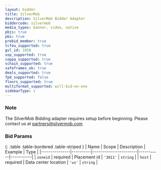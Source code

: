 ```yaml
---
layout: bidder
title: SilverMob
description: SilverMob Bidder Adapter
biddercode: silvermob
media_types: banner, video, native
pbjs: true
pbs: true
prebid_member: true
tcfeu_supported: true
gvl_id: 1058
usp_supported: true
coppa_supported: true
schain_supported: true
safeframes_ok: true
deals_supported: true
fpd_supported: false
floors_supported: true
multiformat_supported: will-bid-on-one
sidebarType: 1
---
```


### Note

The SilverMob Bidding adapter requires setup before beginning. Please contact us at <partners@silvermob.com>

### Bid Params

{: .table .table-bordered .table-striped }
| Name          | Scope    | Description           | Example   | Type      |
|---------------|----------|-----------------------|-----------|-----------|
| `zoneid`      | required | Placement id         | `'3011'`    | `string` |
| `host`      | required | Data center location         | `'us'`    | `string` |
